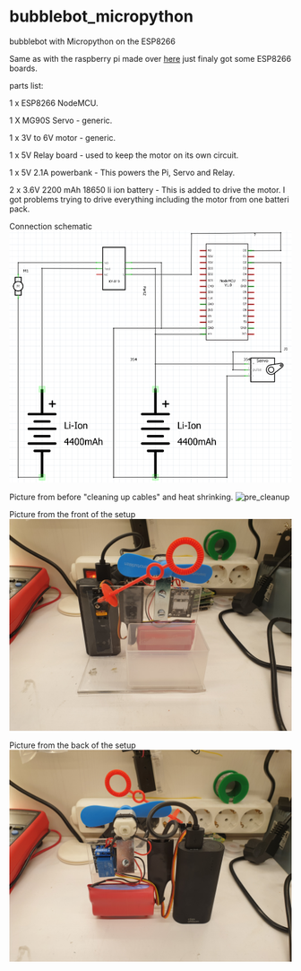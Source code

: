 # bubblebot_micropython
bubblebot with Micropython on the ESP8266

Same as with the raspberry pi made over [here](https://github.com/BananaJohnny/bubbles) just finaly got some ESP8266 boards.


parts list:

1 x ESP8266 NodeMCU.

1 X MG90S Servo - generic.

1 x 3V to 6V motor - generic.

1 x 5V Relay board - used to keep the motor on its own circuit.

1 x 5V 2.1A powerbank - This powers the Pi, Servo and Relay.

2 x 3.6V 2200 mAh 18650 li ion battery - This is added to drive the motor. I got problems trying to drive everything including the motor from one batteri pack.



Connection schematic 
![Schematic](/pictures/Schematic.PNG)

Picture from before "cleaning up cables" and heat shrinking.
![pre_cleanup](/pictures/pre_cleanup.jpg)

Picture from the front of the setup
![Front](/pictures/front.jpg)

Picture from the back of the setup
![Back](/pictures/back.jpg)
